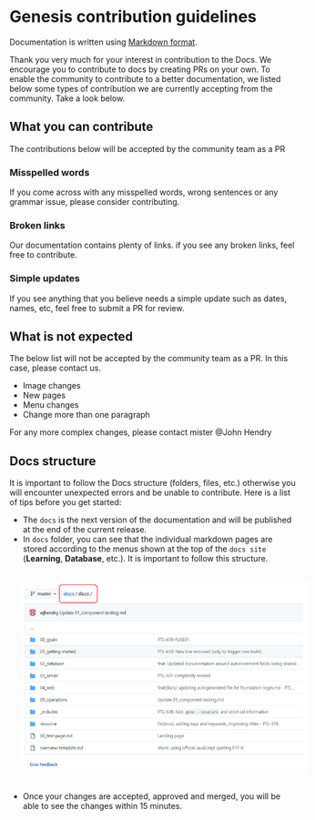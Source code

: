 # Genesis contribution guidelines

Documentation is written using [Markdown format](markdown-syntax.md).

Thank you very much for your interest in contribution to the Docs. We encourage you to contribute to docs by creating PRs on your own. To enable the community to contribute to a better documentation, we listed below some types of contribution we are currently accepting from the community. Take a look below.

## What you can contribute

The contributions below will be accepted by the community team as a PR

### Misspelled words
If you come across with any misspelled words, wrong sentences or any grammar issue, please consider contributing.


### Broken links 
Our documentation contains plenty of links. if you see any broken links, feel free to contribute.

### Simple updates
If you see anything that you believe needs a simple update such as dates, names, etc, feel free to submit a PR for review.

## What is not expected

The below list will not be accepted by the community team as a PR. In this case, please contact us.

- Image changes
- New pages
- Menu changes
- Change more than one paragraph

For any more complex changes, please contact mister @John Hendry

## Docs structure

It is important to follow the Docs structure (folders, files, etc.) otherwise you will encounter unexpected errors and be unable to contribute. Here is a list of tips before you get started:

- The `docs` is the next version of the documentation and will be published at the end of the current release.
- In `docs` folder, you can see that the individual markdown pages are stored according to the menus shown at the top of the `docs site` (**Learning**, **Database**, etc.). It is important to follow this structure.

<img src="./img_src/Docs_structure.PNG" width="650" style="margin: 20px">

- Once your changes are accepted, approved and merged, you will be able to see the changes within 15 minutes.